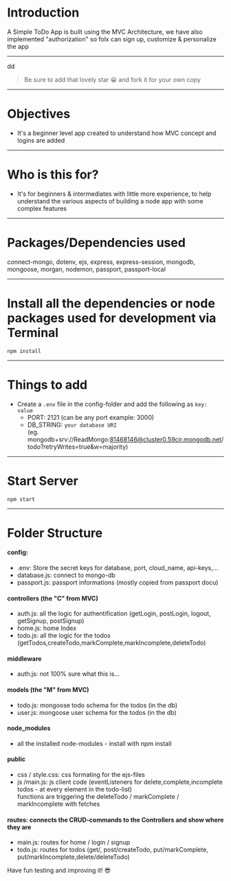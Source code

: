 # Introduction

A Simple ToDo App is built using the MVC Architecture, we have also implemented "authorization" so folx can sign up, customize & personalize the app 

---
dd
> Be sure to add that lovely star 😀 and fork it for your own copy

---

# Objectives

- It's a beginner level app created to understand how MVC concept and logins are added

---

# Who is this for? 

- It's for beginners & intermediates with little more experience, to help understand the various aspects of building a node app with some complex features

---

# Packages/Dependencies used 

connect-mongo, dotenv, ejs, express, express-session, mongodb, mongoose, morgan, nodemon, passport, passport-local

---

# Install all the dependencies or node packages used for development via Terminal

`npm install` 

---

# Things to add

- Create a `.env` file in the config-folder and add the following as `key: value` 
  - PORT: 2121 (can be any port example: 3000) 
  - DB_STRING: `your database URI` 
  <br>(eg. mongodb+srv://ReadMongo:81468146@cluster0.59cir.mongodb.net/todo?retryWrites=true&w=majority)
 ---
 
 # Start Server

`npm start` 

---
 
# Folder Structure
#### config:
* .env: Store the secret keys for database, port, cloud_name, api-keys,...
* database.js: connect to mongo-db
* passport.js: passport informations (mostly copied from passport docu)
#### controllers (the "C" from MVC)
* auth.js: all the logic for authentification (getLogin, postLogin, logout, getSignup, postSignup)
* home.js: home Index
* todo.js: all the logic for the todos (getTodos,createTodo,markComplete,markIncomplete,deleteTodo)
#### middleware
* auth.js: not 100% sure what this is...
#### models (the "M" from MVC)
* todo.js: mongoose todo schema for the todos (in the db)
* user.js: mongoose user schema for the todos (in the db)
#### node_modules
* all the installed node-modules - install with npm install
#### public
* css / style.css: css formating for the ejs-files
* js /main.js: js client code (eventListeners for delete,complete,incomplete todos - at every element in the todo-list)
<br> functions are triggering the deleteTodo / markComplete / markIncomplete with fetches
#### routes: connects the CRUD-commands to the Controllers and show where they are
* main.js: routes for home / login / signup
* todo.js: routes for todos (get/, post/createTodo, put/markComplete, put/markIncomplete,delete/deleteTodo)
  
 



 
 
 
 Have fun testing and improving it! 😎


